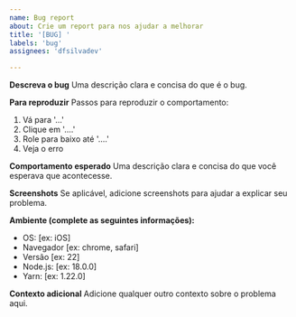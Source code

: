 ```yaml
---
name: Bug report
about: Crie um report para nos ajudar a melhorar
title: '[BUG] '
labels: 'bug'
assignees: 'dfsilvadev'

---
```


**Descreva o bug**
Uma descrição clara e concisa do que é o bug.

**Para reproduzir**
Passos para reproduzir o comportamento:
1. Vá para '...'
2. Clique em '....'
3. Role para baixo até '....'
4. Veja o erro

**Comportamento esperado**
Uma descrição clara e concisa do que você esperava que acontecesse.

**Screenshots**
Se aplicável, adicione screenshots para ajudar a explicar seu problema.

**Ambiente (complete as seguintes informações):**
 - OS: [ex: iOS]
 - Navegador [ex: chrome, safari]
 - Versão [ex: 22]
 - Node.js: [ex: 18.0.0]
 - Yarn: [ex: 1.22.0]

**Contexto adicional**
Adicione qualquer outro contexto sobre o problema aqui. 